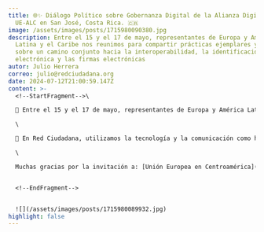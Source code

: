 ```yaml
---
title: 🌐✨ Diálogo Político sobre Gobernanza Digital de la Alianza Digital
  UE-ALC en San José, Costa Rica. 🇨🇷
image: /assets/images/posts/1715980090380.jpg
description: Entre el 15 y el 17 de mayo, representantes de Europa y América
  Latina y el Caribe nos reunimos para compartir prácticas ejemplares y dialogar
  sobre un camino conjunto hacia la interoperabilidad, la identificación
  electrónica y las firmas electrónicas
autor: Julio Herrera
correo: julio@redciudadana.org
date: 2024-07-12T21:00:59.147Z
content: >-
  <!--StartFragment-->\

  🤝 Entre el 15 y el 17 de mayo, representantes de Europa y América Latina y el Caribe nos reunimos para compartir prácticas ejemplares y dialogar sobre un camino conjunto hacia la interoperabilidad, la identificación electrónica y las firmas electrónicas. Estos elementos son claves para mejorar la prestación de servicios públicos y fomentar una colaboración interregional más fuerte.\

  \

  🚀 En Red Ciudadana, utilizamos la tecnología y la comunicación como herramientas fundamentales para fortalecer las instituciones públicas y facilitar la participación ciudadana. Este diálogo nos ha ofrecido perspectivas valiosas sobre cómo podemos seguir trabajando hacia una gobernanza abierta y transparente, que realmente sirva a la ciudadanía.\

  \

  Muchas gracias por la invitación a: [Unión Europea en Centroamérica](https://www.linkedin.com/company/ueencentroamerica/) [e-Governance Academy](https://www.linkedin.com/company/e-governance-academy/) [Deutsche Gesellschaft für Internationale Zusammenarbeit (GIZ) GmbH](https://www.linkedin.com/company/gizgmbh/) [FIIAPP](https://www.linkedin.com/company/fiiapp/) [Digital for Development (D4D) Hub](https://www.linkedin.com/company/d4dhub/)


  <!--EndFragment-->


  ![](/assets/images/posts/1715980089932.jpg)
highlight: false
---
```

